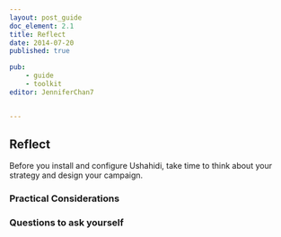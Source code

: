 ```yaml
---
layout: post_guide
doc_element: 2.1
title: Reflect
date: 2014-07-20
published: true

pub: 
	- guide
	- toolkit
editor: JenniferChan7


---
```


## Reflect
Before you install and configure Ushahidi, take time to think about your strategy and design your campaign.

### Practical Considerations

### Questions to ask yourself



